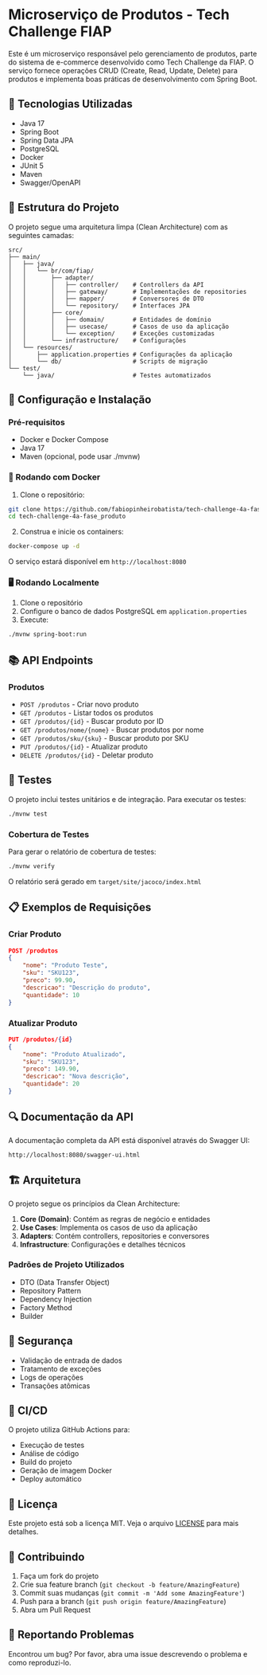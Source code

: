 # Microserviço de Produtos - Tech Challenge FIAP

Este é um microserviço responsável pelo gerenciamento de produtos, parte do sistema de e-commerce desenvolvido como Tech Challenge da FIAP. O serviço fornece operações CRUD (Create, Read, Update, Delete) para produtos e implementa boas práticas de desenvolvimento com Spring Boot.

## 🚀 Tecnologias Utilizadas

- Java 17
- Spring Boot
- Spring Data JPA
- PostgreSQL
- Docker
- JUnit 5
- Maven
- Swagger/OpenAPI

## 📁 Estrutura do Projeto

O projeto segue uma arquitetura limpa (Clean Architecture) com as seguintes camadas:

```
src/
├── main/
│   ├── java/
│   │   └── br/com/fiap/
│   │       ├── adapter/
│   │       │   ├── controller/    # Controllers da API
│   │       │   ├── gateway/       # Implementações de repositories
│   │       │   ├── mapper/        # Conversores de DTO
│   │       │   └── repository/    # Interfaces JPA
│   │       ├── core/
│   │       │   ├── domain/        # Entidades de domínio
│   │       │   ├── usecase/       # Casos de uso da aplicação
│   │       │   └── exception/     # Exceções customizadas
│   │       └── infrastructure/    # Configurações
│   └── resources/
│       ├── application.properties # Configurações da aplicação
│       └── db/                    # Scripts de migração
└── test/
    └── java/                      # Testes automatizados
```

## 🔧 Configuração e Instalação

### Pré-requisitos

- Docker e Docker Compose
- Java 17
- Maven (opcional, pode usar ./mvnw)

### 🐳 Rodando com Docker

1. Clone o repositório:
```bash
git clone https://github.com/fabiopinheirobatista/tech-challenge-4a-fase_produto.git
cd tech-challenge-4a-fase_produto
```

2. Construa e inicie os containers:
```bash
docker-compose up -d
```

O serviço estará disponível em `http://localhost:8080`

### 🖥️ Rodando Localmente

1. Clone o repositório
2. Configure o banco de dados PostgreSQL em `application.properties`
3. Execute:
```bash
./mvnw spring-boot:run
```

## 📚 API Endpoints

### Produtos

- `POST /produtos` - Criar novo produto
- `GET /produtos` - Listar todos os produtos
- `GET /produtos/{id}` - Buscar produto por ID
- `GET /produtos/nome/{nome}` - Buscar produtos por nome
- `GET /produtos/sku/{sku}` - Buscar produto por SKU
- `PUT /produtos/{id}` - Atualizar produto
- `DELETE /produtos/{id}` - Deletar produto

## 🧪 Testes

O projeto inclui testes unitários e de integração. Para executar os testes:

```bash
./mvnw test
```

### Cobertura de Testes

Para gerar o relatório de cobertura de testes:

```bash
./mvnw verify
```

O relatório será gerado em `target/site/jacoco/index.html`

## 📋 Exemplos de Requisições

### Criar Produto
```json
POST /produtos
{
    "nome": "Produto Teste",
    "sku": "SKU123",
    "preco": 99.90,
    "descricao": "Descrição do produto",
    "quantidade": 10
}
```

### Atualizar Produto
```json
PUT /produtos/{id}
{
    "nome": "Produto Atualizado",
    "sku": "SKU123",
    "preco": 149.90,
    "descricao": "Nova descrição",
    "quantidade": 20
}
```

## 🔍 Documentação da API

A documentação completa da API está disponível através do Swagger UI:

```
http://localhost:8080/swagger-ui.html
```

## 🏗️ Arquitetura

O projeto segue os princípios da Clean Architecture:

1. **Core (Domain)**: Contém as regras de negócio e entidades
2. **Use Cases**: Implementa os casos de uso da aplicação
3. **Adapters**: Contém controllers, repositories e conversores
4. **Infrastructure**: Configurações e detalhes técnicos

### Padrões de Projeto Utilizados

- DTO (Data Transfer Object)
- Repository Pattern
- Dependency Injection
- Factory Method
- Builder

## 🔐 Segurança

- Validação de entrada de dados
- Tratamento de exceções
- Logs de operações
- Transações atômicas

## 🚀 CI/CD

O projeto utiliza GitHub Actions para:

- Execução de testes
- Análise de código
- Build do projeto
- Geração de imagem Docker
- Deploy automático

## 📄 Licença

Este projeto está sob a licença MIT. Veja o arquivo [LICENSE](LICENSE) para mais detalhes.

## 👥 Contribuindo

1. Faça um fork do projeto
2. Crie sua feature branch (`git checkout -b feature/AmazingFeature`)
3. Commit suas mudanças (`git commit -m 'Add some AmazingFeature'`)
4. Push para a branch (`git push origin feature/AmazingFeature`)
5. Abra um Pull Request

## 🐛 Reportando Problemas

Encontrou um bug? Por favor, abra uma issue descrevendo o problema e como reproduzi-lo.
